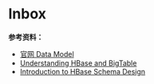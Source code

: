 # Inbox

**参考资料：**

- [官网 Data Model](https://hbase.apache.org/book.html#datamodel)
- [Understanding HBase and BigTable](https://dzone.com/articles/understanding-hbase-and-bigtab)
- [Introduction to HBase Schema Design](http://0b4af6cdc2f0c5998459-c0245c5c937c5dedcca3f1764ecc9b2f.r43.cf2.rackcdn.com/9353-login1210_khurana.pdf)